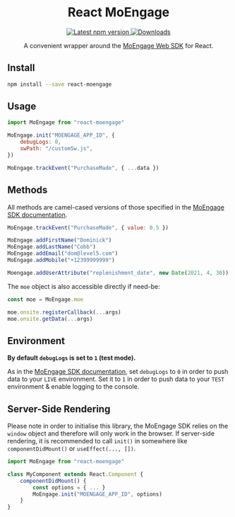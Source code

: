 <h1 align='center'>
  React MoEngage
</h1>

<p align='center'>
  <a href='https://www.npmjs.com/package/react-moengage'>
    <img src='https://img.shields.io/npm/v/react-moengage.svg' alt='Latest npm version'>
  </a>
  <a href='https://www.npmjs.com/package/react-moengage'>
    <img src='https://img.shields.io/npm/dm/react-moengage.svg' alt='Downloads'>
  </a>
</p>

<p align='center'>
  A convenient wrapper around the <a href="https://docs.moengage.com/docs/web-sdk-integration">MoEngage Web SDK</a> for React.
</p>

## Install

```bash
npm install --save react-moengage
```

## Usage

```javascript
import MoEngage from "react-moengage"

MoEngage.init("MOENGAGE_APP_ID", {
    debugLogs: 0,
    swPath: "/customSw.js",
})

MoEngage.trackEvent("PurchaseMade", { ...data })
```

## Methods

All methods are camel-cased versions of those specified in the [MoEngage SDK documentation](https://docs.moengage.com/docs/web-sdk-integration).

```javascript
MoEngage.trackEvent("PurchaseMade", { value: 0.5 })

MoEngage.addFirstName("Dominick")
MoEngage.addLastName("Cobb")
MoEngage.addEmail("dom@level5.com")
MoEngage.addMobile("+12399999999")

Moengage.addUserAttribute("replenishment_date", new Date(2021, 4, 30))
```

The `moe` object is also accessible directly if need-be:

```javascript
const moe = MoEngage.moe

moe.onsite.registerCallback(...args)
moe.onsite.getData(...args)
```

## Environment

**By default `debugLogs` is set to `1` (test mode).**

As in the [MoEngage SDK documentation](https://docs.moengage.com/docs/web-sdk-integration), set `debugLogs` to `0` in order to push data to your `LIVE` environment. Set it to `1` in order to push data to your `TEST` environment & enable logging to the console.

## Server-Side Rendering

Please note in order to initialise this library, the MoEngage SDK relies on the `window` object and therefore will only work in the browser. If server-side rendering, it is recommended to call `init()` in somewhere like `componentDidMount()` or `useEffect(..., [])`.

```javascript
import MoEngage from "react-moengage"

class MyComponent extends React.Component {
    componentDidMount() {
        const options = { ... }
        MoEngage.init("MOENGAGE_APP_ID", options)
    }
}
```
